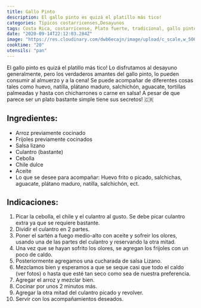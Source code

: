 ```yaml
---
title: Gallo Pinto
description: El gallo pinto es quizá el platillo más tico! 
categories: Típicos costarricenses,Desayunos
tags: Costa Rica, costarricense, Plato fuerte, tradicional, gallo pinto
date: "2020-09-14T22:12:03.284Z"
image: "https://res.cloudinary.com/dwb6ecajn/image/upload/c_scale,w_500/v1600064759/cocinaQ/Gallo%20Pinto/Gallo_Pinto_4_-main_vr4whi.jpg"
cooktime: "20"
utensils: "pan"
---
```


El gallo pinto es quizá el platillo más tico! Lo disfrutamos al desayuno generalmente, pero los verdaderos amantes del gallo pinto, lo pueden consumir al almuerzo y a la cena! Se puede acompañar de diferentes cosas tales como huevo, natilla, plátano maduro, salchichón, aguacate, tortillas palmeadas y hasta con chicharrones o carne en salsa! A pesar de que parece ser un plato bastante simple tiene sus secretos! 🇨🇷

## Ingredientes:

- Arroz previamente cocinado
- Frijoles previamente cocinados
- Salsa lizano
- Culantro (bastante)
- Cebolla
- Chile dulce
- Aceite
- Lo que se desee para acompañar: Huevo frito o picado, salchichas, aguacate, plátano maduro, natilla, salchichón, ect.

## Indicaciones:

1. Picar la cebolla, el chile y el culantro al gusto. Se debe picar culantro extra ya que se requiere bastante.
2. Dividir el culantro en 2 partes.
3. Poner el sartén a fuego medio-alto con aceite y sofreir los olores, usando una de las partes del culantro y reservando la otra mitad.
4. Una vez que se hayan sofrito los olores, se agregan los frijoles con un poco de caldo.
5. Posteriormente agregamos una cucharada de salsa Lizano.
6. Mezclamos bien y esperamos a que se seque casi que todo el caldo (ver fotos) o hasta que esté tan seco como sea de nuestra preferencia.
7. Agregar el arroz y mezclar bien.
8. Cocinar por unos 2 minutos más.
9. Agregar la otra mitad del culantro picado y revolver.
10. Servir con los acompañamientos deseados.
